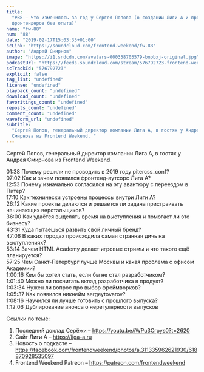 ```yaml
---
title:
  "#88 – Что изменилось за год у Сергея Попова (о создании Лиги А и проблеме
  фронтендеров без опыта)"
name: "fw-88"
num: "88"
date: "2019-02-17T15:03:35+01:00"
scLink: "https://soundcloud.com/frontend-weekend/fw-88"
author: "Андрей Смирнов"
image: "https://i1.sndcdn.com/avatars-000358703579-bnobxj-original.jpg"
podcastUrl: "https://feeds.soundcloud.com/stream/576792723-frontend-weekend-fw-88.m4a"
scTrackId: "576792723"
explicit: false
tag_list: "undefined"
license: "undefined"
playback_count: "undefined"
download_count: "undefined"
favoritings_count: "undefined"
reposts_count: "undefined"
comment_count: "undefined"
waveform_url: "undefined"
subtitle:
  "Сергей Попов, генеральный директор компании Лига А, в гостях у Андрея
  Смирнова из Frontend Weekend. "
---
```


Сергей Попов, генеральный директор компании Лига А, в гостях у Андрея Смирнова
из Frontend Weekend.

<timecode sec="98">01:38</timecode> Почему решили не проводить в 2019 году
pitercss_conf? <br><timecode sec="422">07:02</timecode> Как и зачем появился
фронтенд-аутсорс Лига А? <br><timecode sec="773">12:53</timecode> Почему
изначально согласился на эту авантюру с переездом в Питер?
<br><timecode sec="1030">17:10</timecode> Как технически устроены процессы
внутри Лиги А? <br><timecode sec="1572">26:12</timecode> Какие проекты делаются
и решается ли задача пристраивать начинающих верстальщиков?
<br><timecode sec="2160">36:00</timecode> Как удаётся выделять время на
выступления и помогает ли это бизнесу? <br><timecode sec="2611">43:31</timecode>
Куда пытаешься развить свой личный бренд?
<br><timecode sec="2826">47:06</timecode> В каких городах происходила самая
странная дичь на выступлениях? <br><timecode sec="3194">53:14</timecode> Зачем
HTML Academy делает игровые стримы и что такого ещё планируется?
<br><timecode sec="3445">57:25</timecode> Чем Санкт-Петербург лучше Москвы и
какая проблема с офисом Академии? <br><timecode sec="3616">1:00:16</timecode>
Кем бы хотел стать, если бы не стал разработчиком?
<br><timecode sec="3700">1:01:40</timecode> Можно ли посчитать вклад
разработчика в продукт? <br><timecode sec="3814">1:03:34</timecode> Нужен ли
вопрос про выбор фреймворков? <br><timecode sec="3937">1:05:37</timecode> Как
появился никнейм sergeytovarov? <br><timecode sec="4096">1:08:16</timecode>
Научился ли лучше готовить с прошлого выпуска?
<br><timecode sec="4326">1:12:06</timecode> Дублирование анонса о нерегулярности
выпусков

Ссылки по теме:

1. Последний доклад Серёжи – <https://youtu.be/iWPu3Crpys0?t=2620>
2. Сайт Лиги А – <https://liga-a.ru>
3. Новость о подкасте –
   <https://facebook.com/frontendweekend/photos/a.311335962621930/618870928535097>
4. Frontend Weekend Patreon – <https://patreon.com/frontendweekend>
